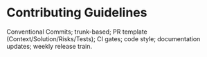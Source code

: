 # Contributing Guidelines

Conventional Commits; trunk-based; PR template (Context/Solution/Risks/Tests); CI gates; code style; documentation updates; weekly release train.
